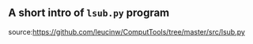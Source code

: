 ## A short intro of `lsub.py` program
source:https://github.com/leucinw/ComputTools/tree/master/src/lsub.py
